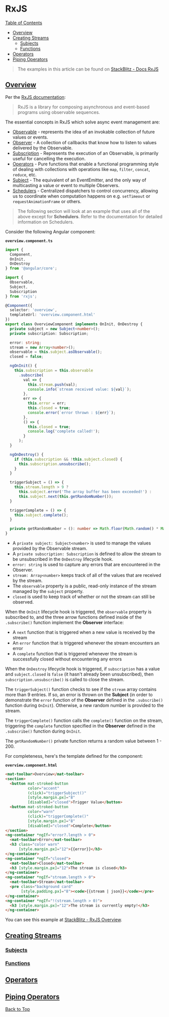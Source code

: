 # RxJS

[Table of Contents](./toc.md)

* [Overview](#overview)
* [Creating Streams](#creating-streams)
    * [Subjects](#subjects)
    * [Functions](#functions)
* [Operators](#operators)
* [Piping Operators](#piping-operators)  

> The examples in this article can be found on [StackBlitz - Docs RxJS](https://stackblitz.com/edit/docs-rxjs)

## [Overview](#rxjs)

Per the [RxJS documentation](https://rxjs.dev/guide/overview):  

> RxJS is a library for composing asynchronous and event-based programs using observable sequences.  

The essential concepts in RxJS which solve async event management are:

* [Observable](https://rxjs.dev/guide/observable) - represents the idea of an invokable collection of future values or events.
* [Observer](https://rxjs.dev/api/index/interface/Observer) - A collection of callbacks that know how to listen to values delivered by the Observable.
* [Subscription](https://rxjs.dev/guide/subscription) - Represents the execution of an Observable, is primarily useful for cancelling the execution.
* [Operators](https://rxjs.dev/guide/operators) - Pure functions that enable a functional programming style of dealing with collections with operations like `map`, `filter`, `concat`, `reduce`, etc.
* [Subject](https://rxjs.dev/guide/subject) - The equivalent of an EventEmitter, and the only way of multicasting a value or event to multiple Observers.
* [Schedulers](https://rxjs.dev/guide/scheduler) - Centralized dispatchers to control concurrency, allowing us to coordinate when computation happens on e.g. `setTimeout` or `requestAnimationFrame` or others.

> The following section will look at an example that uses all of the above except for **Schedulers**. Refer to the documentation for detailed information on Schedulers.  

Consider the following Angular component:

**`overview.component.ts`**  

```ts
import {
  Component,
  OnInit,
  OnDestroy
} from '@angular/core';

import {
  Observable,
  Subject,
  Subscription
} from 'rxjs';

@Component({
  selector: 'overview',
  templateUrl: 'overview.component.html'
})
export class OverviewComponent implements OnInit, OnDestroy {
  private subject = new Subject<number>();
  private subscription: Subscription;

  error: string;
  stream = new Array<number>();
  observable = this.subject.asObservable();
  closed = false;

  ngOnInit() {
    this.subscription = this.observable
      .subscribe(
        val => {
          this.stream.push(val);
          console.info(`stream received value: ${val}`);
        },
        err => {
          this.error = err;
          this.closed = true;
          console.error(`error thrown : ${err}`);
        },
        () => {
          this.closed = true;
          console.log('complete called!');
        }
      );
  }

  ngOnDestroy() {
    if (this.subscription && !this.subject.closed) {
      this.subscription.unsubscribe();
    }
  }

  triggerSubject = () => {
    this.stream.length > 9 ?
      this.subject.error('The array buffer has been exceeded!') :
      this.subject.next(this.getRandomNumber());
  }

  triggerComplete = () => {
    this.subject.complete();
  }

  private getRandomNumber = (): number => Math.floor(Math.random() * Math.floor(200));
}
```

* A `private subject: Subject<number>` is used to manage the values provided by the Observable stream.
* A `private subscription: Subscription` is defined to allow the stream to be unsubscribed in the `OnDestroy` lifecycle hook.
* `error: string` is used to capture any errors that are encountered in the Observer.
* `stream: Array<number>` keeps track of all of the values that are received by the stream.
* The `observable` property is a public, read-only instance of the stream managed by the `subject` property.
* `closed` is used to keep track of whether or not the stream can still be observed.

When the `OnInit` lifecycle hook is triggered, the `observable` property is subscribed to, and the three arrow functions defined inside of the `.subscribe()` function implement the **Observer** interface:

* A `next` function that is triggered when a new value is received by the stream
* An `error` function that is triggered whenever the stream encounters an error
* A `complete` function that is triggered whenever the stream is successfully closed without encountering any errors

When the `OnDestroy` lifecycle hook is triggered, if `subscription` has a value and `subject.closed` is `false` (it hasn't already been unsubscribed), then `subscription.unsubscribe()` is called to close the stream.

The `triggerSubject()` function checks to see if the `stream` array contains more than 9 entries. If so, an error is thrown on the **Subject** (in order to demonstrate the `error` function of the **Observer** defined in the `.subscribe()` function during `OnInit`). Otherwise, a new random number is provided to the stream.

The `triggerComplete()` function calls the `complete()` function on the stream, triggering the `complete` function specified in the **Observer** defined in the `.subscribe()` function during `OnInit`.

The `getRandomNumber()` private function returns a random value between 1 - 200.

For completeness, here's the template defined for the component:

**`overview.component.html`**

```html
<mat-toolbar>Overview</mat-toolbar>
<section>
  <button mat-stroked-button 
          color="accent"
          (click)="triggerSubject()"
          [style.margin.px]="8"
          [disabled]="closed">Trigger Value</button>
  <button mat-stroked-button
          color="warn"
          (click)="triggerComplete()"
          [style.margin.px]="8"
          [disabled]="closed">Complete</button>
</section>
<ng-container *ngIf="error?.length > 0">
  <mat-toolbar>Error</mat-toolbar>
  <h3 class="color warn"
      [style.margin.px]="12">{{error}}</h3>
</ng-container>
<ng-container *ngIf="closed">
  <mat-toolbar>Closed</mat-toolbar>
  <h3 [style.margin.px]="12">The stream is closed</h3>
</ng-container>
<ng-container *ngIf="stream.length > 0">
  <mat-toolbar>Stream</mat-toolbar>
  <pre class="background card" 
       [style.padding.px]="8"><code>{{stream | json}}</code></pre>
</ng-container>
<ng-container *ngIf="!(stream.length > 0)">
  <h3 [style.margin.px]="12">The stream is currently empty!</h3>
</ng-container>
```

You can see this example at [StackBlitz - RxJS Overview](https://docs-rxjs.stackblitz.io/overview).

## [Creating Streams](#rxjs)

### [Subjects](#rxjs)

### [Functions](#rxjs)

## [Operators](#rxjs)

## [Piping Operators](#rxjs)

[Back to Top](#rxjs)